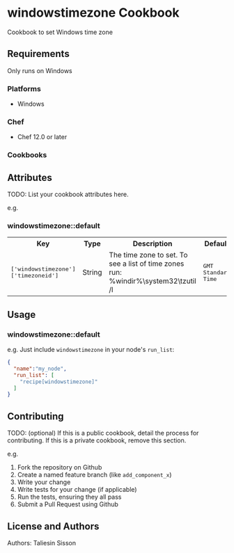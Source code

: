 # windowstimezone Cookbook

Cookbook to set Windows time zone

## Requirements

Only runs on Windows

### Platforms

- Windows

### Chef

- Chef 12.0 or later

### Cookbooks

## Attributes

TODO: List your cookbook attributes here.

e.g.
### windowstimezone::default

<table>
  <tr>
    <th>Key</th>
    <th>Type</th>
    <th>Description</th>
    <th>Default</th>
  </tr>
  <tr>
    <td><tt>['windowstimezone']['timezoneid']</tt></td>
    <td>String</td>
    <td>The time zone to set. To see a list of time zones run:  %windir%\system32\tzutil /l</td>
    <td><tt>GMT Standard Time</tt></td>
  </tr>
</table>

## Usage

### windowstimezone::default

e.g.
Just include `windowstimezone` in your node's `run_list`:

```json
{
  "name":"my_node",
  "run_list": [
    "recipe[windowstimezone]"
  ]
}
```

## Contributing

TODO: (optional) If this is a public cookbook, detail the process for contributing. If this is a private cookbook, remove this section.

e.g.
1. Fork the repository on Github
2. Create a named feature branch (like `add_component_x`)
3. Write your change
4. Write tests for your change (if applicable)
5. Run the tests, ensuring they all pass
6. Submit a Pull Request using Github

## License and Authors

Authors: Taliesin Sisson


